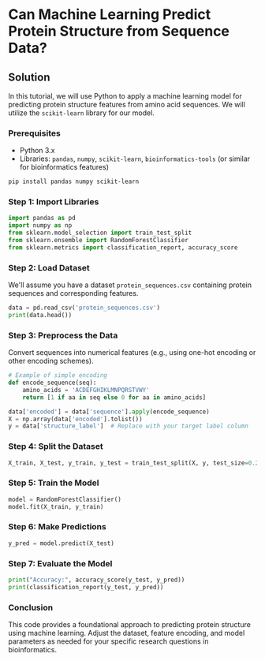 # Can Machine Learning Predict Protein Structure from Sequence Data?

## Solution

In this tutorial, we will use Python to apply a machine learning model for predicting protein structure features from amino acid sequences. We will utilize the `scikit-learn` library for our model.

### Prerequisites
- Python 3.x
- Libraries: `pandas`, `numpy`, `scikit-learn`, `bioinformatics-tools` (or similar for bioinformatics features)
  
```bash
pip install pandas numpy scikit-learn
```

### Step 1: Import Libraries

```python
import pandas as pd
import numpy as np
from sklearn.model_selection import train_test_split
from sklearn.ensemble import RandomForestClassifier
from sklearn.metrics import classification_report, accuracy_score
```

### Step 2: Load Dataset

We'll assume you have a dataset `protein_sequences.csv` containing protein sequences and corresponding features.

```python
data = pd.read_csv('protein_sequences.csv')
print(data.head())
```

### Step 3: Preprocess the Data

Convert sequences into numerical features (e.g., using one-hot encoding or other encoding schemes). 

```python
# Example of simple encoding
def encode_sequence(seq):
    amino_acids = 'ACDEFGHIKLMNPQRSTVWY'
    return [1 if aa in seq else 0 for aa in amino_acids]

data['encoded'] = data['sequence'].apply(encode_sequence)
X = np.array(data['encoded'].tolist())
y = data['structure_label']  # Replace with your target label column
```

### Step 4: Split the Dataset

```python
X_train, X_test, y_train, y_test = train_test_split(X, y, test_size=0.2, random_state=42)
```

### Step 5: Train the Model

```python
model = RandomForestClassifier()
model.fit(X_train, y_train)
```

### Step 6: Make Predictions

```python
y_pred = model.predict(X_test)
```

### Step 7: Evaluate the Model

```python
print("Accuracy:", accuracy_score(y_test, y_pred))
print(classification_report(y_test, y_pred))
```

### Conclusion

This code provides a foundational approach to predicting protein structure using machine learning. Adjust the dataset, feature encoding, and model parameters as needed for your specific research questions in bioinformatics.